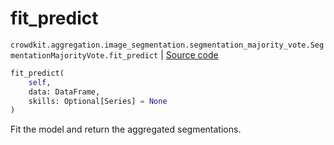 # fit_predict
`crowdkit.aggregation.image_segmentation.segmentation_majority_vote.SegmentationMajorityVote.fit_predict` | [Source code](https://github.com/Toloka/crowd-kit/blob/v1.2.1/crowdkit/aggregation/image_segmentation/segmentation_majority_vote.py#L80)

```python
fit_predict(
    self,
    data: DataFrame,
    skills: Optional[Series] = None
)
```

Fit the model and return the aggregated segmentations.


